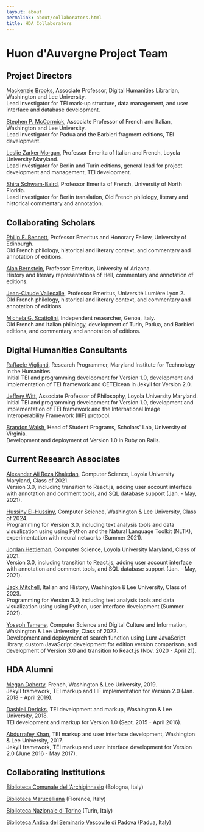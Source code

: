 ```yaml
---
layout: about
permalink: about/collaborators.html
title: HDA Collaborators
---
```

<div class="container-fluid">
    <div class="row" id="index-content">
        <div class="credits">
            <h1 class="about">Huon d'Auvergne Project Team</h1>
                <div class="participant_section">
                <h2 class="about">Project Directors</h2>
                    <p><a href="http://library.wlu.edu/about/library-directory/mackenzie-brooks">Mackenzie Brooks</a>, Associate Professor, Digital Humanities Librarian, Washington and Lee University.<br>
                    Lead investigator for TEI mark-up structure, data management, and user interface and database development.</p>
                    <p><a href="https://www.wlu.edu/romance-languages-department/faculty-and-staff/profile?ID=x9689">Stephen P. McCormick</a>, Associate Professor of French and Italian, Washington and Lee University.<br>
                    Lead investigator for Padua and the Barbieri fragment editions, TEI development.</p>
                    <p><a href="https://www.loyola.edu/academics/modern-languages/faculty/morgan">Leslie Zarker Morgan</a>, Professor Emerita of Italian and French, Loyola University Maryland.<br>
                    Lead investigator for Berlin and Turin editions, general lead for project development and management, TEI development.</p>
                    <p><a href="http://www.unf.edu/bio/N00009290">Shira Schwam-Baird</a>, Professor Emerita of French, University of North Florida.<br>
                    Lead investigator for Berlin translation, Old French philology, literary and historical commentary and annotation.</p>
                </div>
                <div class="participant_section">
                <h2 class="about">Collaborating Scholars</h2>
                    <p><a href="http://www.ed.ac.uk/profile/philip-bennett">Philip E. Bennett</a>, Professor Emeritus and Honorary Fellow, University of Edinburgh.<br>
                    Old French philology, historical and literary context, and commentary and annotation of editions.</p>
                    <p><a href="https://history.arizona.edu/people/alan-e-bernstein">Alan Bernstein</a>, Professor Emeritus, University of Arizona.<br>
                    History and literary representations of Hell, commentary and annotation of editions.</p>
                    <p><a href="http://ciham.ish-lyon.cnrs.fr/membres/jean-claude-vallecalle">Jean-Claude Vallecalle</a>, Professor Emeritus, Université Lumière Lyon 2.<br>
                    Old French philology, historical and literary context, and commentary and annotation of editions.</p>
                    <p><a href="http://independent.academia.edu/MichelaGScattolini">Michela G. Scattolini</a>, Independent researcher, Genoa, Italy.<br>
                    Old French and Italian philology, development of Turin, Padua, and Barbieri editions, and commentary and annotation of editions.</p>
                </div>
                <div class="participant_section">
                <h2 id="sub-header">Digital Humanities Consultants</h2>
                    <p><a href="https://mith.umd.edu/people/person/raffaele-viglianti/">Raffaele Viglianti</a>, Research Programmer, Maryland Institute for Technology in the Humanities.<br>
                    Initial TEI and programming development for Version 1.0, development and implementation of TEI framework and CETEIcean in Jekyll for Version 2.0.</p>
                    <p><a href="http://jeffreycwitt.com/">Jeffrey Witt</a>, Associate Professor of Philosophy, Loyola University Maryland.<br>
                    Initial TEI and programming development for Version 1.0, development and implementation of TEI framework and the International Image Interoperability Framework (IIIF) protocol.</p>
                    <p><a href="http://scholarslab.org/people/brandon-walsh/>">Brandon Walsh</a>, Head of Student Programs, Scholars' Lab, University of Virginia.<br>
                    Development and deployment of Version 1.0 in Ruby on Rails.</p>
                </div>
                <div class="participant_section">
                <h2 id="sub-header">Current Research Associates</h2>
                    <p><a href="https://www.linkedin.com/in/akhaledan/">Alexander Ali Reza Khaledan</a>, Computer Science, Loyola University Maryland, Class of 2021.<br>
                    Version 3.0, including transition to React.js, adding user account interface with annotation and comment tools, and SQL database support (Jan. - May, 2021).</p>
                    <p><a href="https://www.linkedin.com/in/mohamed-s-elhussiny-hussiny-6a2256180/">Hussiny El-Hussiny</a>, Computer Science, Washington & Lee University, Class of 2024.<br>
                    Programming for Version 3.0, including text analysis tools and data visualization using using Python and the Natural Language Toolkit (NLTK), experimentation with neural networks (Summer 2021).</p>
                    <p><a href="https://www.linkedin.com/in/jordan-hettleman-ba5998178/">Jordan Hettleman</a>, Computer Science, Loyola University Maryland, Class of 2021.<br>
                    Version 3.0, including transition to React.js, adding user account interface with annotation and comment tools, and SQL database support (Jan. - May, 2021).</p>
                    <p><a href="">Jack Mitchell</a>, Italian and History, Washington & Lee University, Class of 2023.<br>
                    Programming for Version 3.0, including text analysis tools and data visualization using using Python, user interface development (Summer 2021).</p>
                    <p><a href="https://yosephtamene.com/">Yoseph Tamene</a>, Computer Science and Digital Culture and Information, Washington & Lee University, Class of 2022.<br>
                    Development and deployment of search function using Lunr JavaScript library, custom JavaScript development for edition version comparison, and development of Version 3.0 and transition to React.js (Nov. 2020 - April 21).</p>
                </div>
                <div class="participant_section">
                <h2 id="sub-header">HDA Alumni</h2>
                    <p><a href="">Megan Doherty</a>, French, Washington & Lee University, 2019.<br>
                    Jekyll framework, TEI markup and IIIF implementation for Version 2.0 (Jan. 2018 - April 2019).</p>
                    <p><a href="">Dashiell Dericks</a>, TEI development and markup, Washington & Lee University, 2018.<br>
                    TEI development and markup for Version 1.0 (Sept. 2015 - April 2016).</p>
                    <p><a href="">Abdurrafey Khan</a>, TEI markup and user interface development, Washington & Lee University, 2017.<br>
                    Jekyll framework, TEI markup and user interface development for Version 2.0 (June 2016 - May 2017).</p>
                </div>
                <div class="participant_section">
                <h2 class="about">Collaborating Institutions</h2>
                    <p><a href="http://www.archiginnasio.it/">Biblioteca Comunale dell'Archiginnasio</a> (Bologna, Italy)</p>
                    <p><a href="http://www.maru.firenze.sbn.it/">Biblioteca Marucelliana</a> (Florence, Italy)</p>
                    <p><a href="http://www.bnto.librari.beniculturali.it/">Biblioteca Nazionale di Torino</a> (Turin, Italy)</p>
                    <p><a href="http://www.bibliotecaseminariopda.it/">Biblioteca Antica del Seminario Vescovile di Padova</a> (Padua, Italy)</p>
                </div> 
        </div>
    </div>
</div>


<!-- ## We would like to thank for their support:
National Endowment for the Humanities (Award RQ-50735-13), 2013-2017. 

And for their collaboration:
* Biblioteca dell'Archiginnasio, Bologna
* Kupferstichkabinett, Berlin
* Biblioteca Marucelliana, Florence
* Biblioteca Nazionale Universitaria, Turin
* Biblioteca del Seminario Vescovile, Padua -->